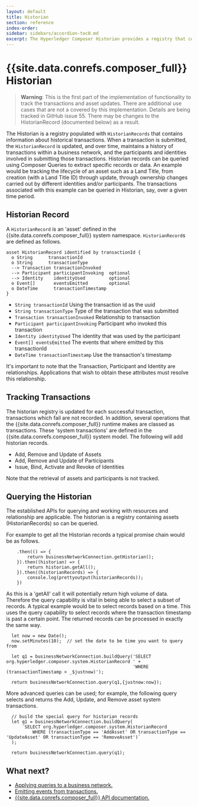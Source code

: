 ```yaml
---
layout: default
title: Historian
section: reference
index-order:
sidebar: sidebars/accordion-toc0.md
excerpt: The Hyperledger Composer Historian provides a registry that contains information about historical transactions
---
```


# {{site.data.conrefs.composer_full}} Historian

>**Warning**: This is the first part of the implementation of functionality to track the transactions and asset updates. There are additional use cases that are not a covered by this implementation. Details are being tracked in GitHub issue 55. There may be changes to the HistorianRecord (documented below) as a result.

The Historian is a registry populated with `HistorianRecords` that contains information about historical transactions.  When a transaction is submitted, the `HistorianRecord` is updated, and over time, maintains a history of transactions within a business network, and the participants and identities involved in submitting those transactions. Historian records can be queried using Composer Queries to extract specific records or data. An example would be tracking the lifecycle of an asset such as a Land Title, from creation (with a Land Title ID) through update, through ownership changes carried out by different identities and/or participants. The transactions associated with this example can be queried in Historian, say, over a given time period.

## Historian Record

A `HistorianRecord` is an 'asset' defined in the {{site.data.conrefs.composer_full}} system namespace. `HistorianRecord`s are defined as follows.

```
asset HistorianRecord identified by transactionId {
  o String      transactionId
  o String      transactionType
  --> Transaction transactionInvoked
  --> Participant participantInvoking  optional
  --> Identity    identityUsed         optional
  o Event[]       eventsEmitted        optional
  o DateTime      transactionTimestamp
}
```

 * `String transactionId` Using the transaction id as the uuid
 * `String transactionType` Type of the transaction that was submitted
 * `Transaction transactionInvoked` Relationship to transaction
 * `Participant participantInvoking` Participant who invoked this transaction
 * `Identity identityUsed` The identity that was used by the participant
 * `Event[] eventsEmitted` The events that where emitted by this transactionId
 * `DateTime transactionTimestamp` Use the transaction's timestamp

It's important to note that the Transaction, Participant and Identity are relationships. Applications that wish to obtain these attributes must resolve this relationship.

## Tracking Transactions

The historian registry is updated for each successful transaction, transactions which fail are not recorded. In addition, several operations that the {{site.data.conrefs.composer_full}} runtime makes are classed as transactions. These 'system transactions' are defined in the {{site.data.conrefs.composer_full}} system model. The following will add historian records.

 * Add, Remove and Update of Assets
 * Add, Remove and Update of Participants
 * Issue, Bind, Activate and Revoke of Identities

Note that the retrieval of assets and participants is not tracked.

## Querying the Historian

The established APIs for querying and working with resources and relationship are applicable. The historian is a registry containing assets (HistorianRecords) so can be queried.

For example to get all the Historian records a typical promise chain would be as follows.

```
    .then(() => {       
        return businessNetworkConnection.getHistorian();
    }).then((historian) => {
        return historian.getAll();
    }).then((historianRecords) => {        
        console.log(prettyoutput(historianRecords));
    })
```

As this is a 'getAll' call it will potentially return high volume of data. Therefore the query capability is vital in being able to select a subset of records. A typical example would be to select records based on a time. This uses the query capability to select records where the transaction timestamp is past a certain point. The returned records can be processed in exactly the same way.

```
  let now = new Date();
  now.setMinutes(10);  // set the date to be time you want to query from

  let q1 = businessNetworkConnection.buildQuery('SELECT org.hyperledger.composer.system.HistorianRecord ' +
                                                'WHERE (transactionTimestamp > _$justnow)');   

  return businessNetworkConnection.query(q1,{justnow:now});
```

More advanced queries can be used; for example, the following query selects and returns the Add, Update, and Remove asset system transactions.

```
  // build the special query for historian records
  let q1 = businessNetworkConnection.buildQuery(
      `SELECT org.hyperledger.composer.system.HistorianRecord
          WHERE (transactionType == 'AddAsset' OR transactionType == 'UpdateAsset' OR transactionType == 'RemoveAsset')`
  );      

  return businessNetworkConnection.query(q1);

```



## What next?

- [Applying queries to a business network.](../business-network/query.html)
- [Emitting events from transactions.](../business-network/publishing-events.html)
- [{{site.data.conrefs.composer_full}} API documentation.](../api-doc-inline/api-doc-index.html)
